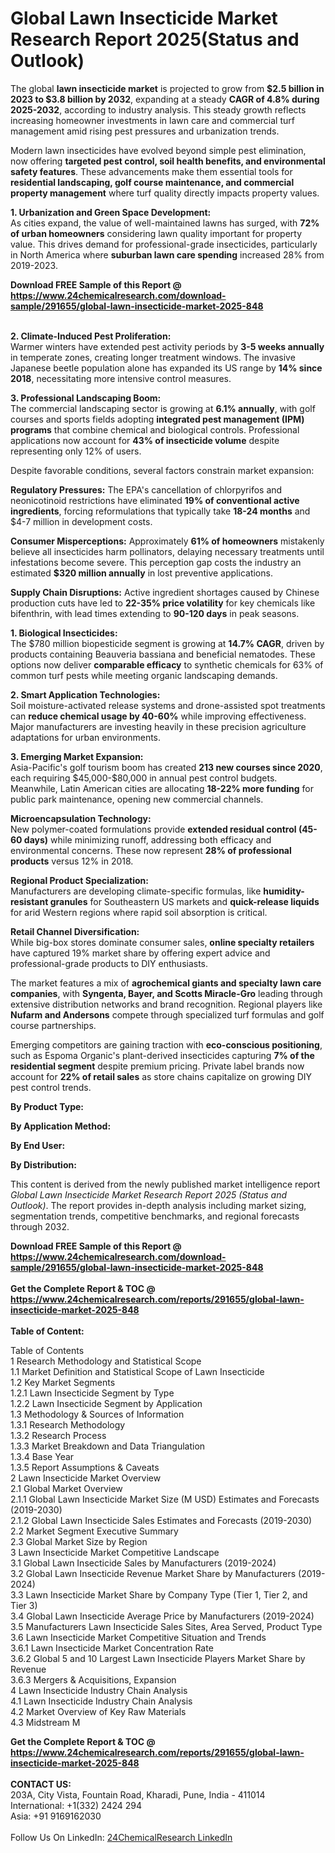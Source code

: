 <h1>Global Lawn Insecticide Market Research Report 2025(Status and Outlook)</h1><p>The global <strong>lawn insecticide market</strong> is projected to grow from <strong>$2.5 billion in 2023 to $3.8 billion by 2032</strong>, expanding at a steady <strong>CAGR of 4.8% during 2025-2032</strong>, according to industry analysis. This steady growth reflects increasing homeowner investments in lawn care and commercial turf management amid rising pest pressures and urbanization trends.</p><p>Modern lawn insecticides have evolved beyond simple pest elimination, now offering <strong>targeted pest control, soil health benefits, and environmental safety features</strong>. These advancements make them essential tools for <strong>residential landscaping, golf course maintenance, and commercial property management</strong> where turf quality directly impacts property values.</p><p><strong>1. Urbanization and Green Space Development:</strong><br>
As cities expand, the value of well-maintained lawns has surged, with <strong>72% of urban homeowners</strong> considering lawn quality important for property value. This drives demand for professional-grade insecticides, particularly in North America where <strong>suburban lawn care spending</strong> increased 28% from 2019-2023.</p><div><b>Download FREE Sample of this Report @ 
            <a href="https://www.24chemicalresearch.com/download-sample/291655/global-lawn-insecticide-market-2025-848">
            https://www.24chemicalresearch.com/download-sample/291655/global-lawn-insecticide-market-2025-848</a></b></div><br><p><strong>2. Climate-Induced Pest Proliferation:</strong><br>
Warmer winters have extended pest activity periods by <strong>3-5 weeks annually</strong> in temperate zones, creating longer treatment windows. The invasive Japanese beetle population alone has expanded its US range by <strong>14% since 2018</strong>, necessitating more intensive control measures.</p><p><strong>3. Professional Landscaping Boom:</strong><br>
The commercial landscaping sector is growing at <strong>6.1% annually</strong>, with golf courses and sports fields adopting <strong>integrated pest management (IPM) programs</strong> that combine chemical and biological controls. Professional applications now account for <strong>43% of insecticide volume</strong> despite representing only 12% of users.</p><p>Despite favorable conditions, several factors constrain market expansion:</p><p><strong>Regulatory Pressures:</strong> The EPA's cancellation of chlorpyrifos and neonicotinoid restrictions have eliminated <strong>19% of conventional active ingredients</strong>, forcing reformulations that typically take <strong>18-24 months</strong> and $4-7 million in development costs.</p><p><strong>Consumer Misperceptions:</strong> Approximately <strong>61% of homeowners</strong> mistakenly believe all insecticides harm pollinators, delaying necessary treatments until infestations become severe. This perception gap costs the industry an estimated <strong>$320 million annually</strong> in lost preventive applications.</p><p><strong>Supply Chain Disruptions:</strong> Active ingredient shortages caused by Chinese production cuts have led to <strong>22-35% price volatility</strong> for key chemicals like bifenthrin, with lead times extending to <strong>90-120 days</strong> in peak seasons.</p><p><strong>1. Biological Insecticides:</strong><br>
The $780 million biopesticide segment is growing at <strong>14.7% CAGR</strong>, driven by products containing Beauveria bassiana and beneficial nematodes. These options now deliver <strong>comparable efficacy</strong> to synthetic chemicals for 63% of common turf pests while meeting organic landscaping demands.</p><p><strong>2. Smart Application Technologies:</strong><br>
Soil moisture-activated release systems and drone-assisted spot treatments can <strong>reduce chemical usage by 40-60%</strong> while improving effectiveness. Major manufacturers are investing heavily in these precision agriculture adaptations for urban environments.</p><p><strong>3. Emerging Market Expansion:</strong><br>
Asia-Pacific's golf tourism boom has created <strong>213 new courses since 2020</strong>, each requiring $45,000-$80,000 in annual pest control budgets. Meanwhile, Latin American cities are allocating <strong>18-22% more funding</strong> for public park maintenance, opening new commercial channels.</p><p><strong>Microencapsulation Technology:</strong><br>
	New polymer-coated formulations provide <strong>extended residual control (45-60 days)</strong> while minimizing runoff, addressing both efficacy and environmental concerns. These now represent <strong>28% of professional products</strong> versus 12% in 2018.</p><p><strong>Regional Product Specialization:</strong><br>
	Manufacturers are developing climate-specific formulas, like <strong>humidity-resistant granules</strong> for Southeastern US markets and <strong>quick-release liquids</strong> for arid Western regions where rapid soil absorption is critical.</p><p><strong>Retail Channel Diversification:</strong><br>
	While big-box stores dominate consumer sales, <strong>online specialty retailers</strong> have captured 19% market share by offering expert advice and professional-grade products to DIY enthusiasts.</p><p>The market features a mix of <strong>agrochemical giants and specialty lawn care companies</strong>, with <strong>Syngenta, Bayer, and Scotts Miracle-Gro</strong> leading through extensive distribution networks and brand recognition. Regional players like <strong>Nufarm and Andersons</strong> compete through specialized turf formulas and golf course partnerships.</p><p>Emerging competitors are gaining traction with <strong>eco-conscious positioning</strong>, such as Espoma Organic's plant-derived insecticides capturing <strong>7% of the residential segment</strong> despite premium pricing. Private label brands now account for <strong>22% of retail sales</strong> as store chains capitalize on growing DIY pest control trends.</p><p><strong>By Product Type:</strong></p><p><strong>By Application Method:</strong></p><p><strong>By End User:</strong></p><p><strong>By Distribution:</strong></p><p>This content is derived from the newly published market intelligence report <em>Global Lawn Insecticide Market Research Report 2025 (Status and Outlook)</em>. The report provides in-depth analysis including market sizing, segmentation trends, competitive benchmarks, and regional forecasts through 2032.</p><div><b>Download FREE Sample of this Report @ 
            <a href="https://www.24chemicalresearch.com/download-sample/291655/global-lawn-insecticide-market-2025-848">
            https://www.24chemicalresearch.com/download-sample/291655/global-lawn-insecticide-market-2025-848</a></b></div><br><div><b>Get the Complete Report & TOC @ 
            <a href="https://www.24chemicalresearch.com/reports/291655/global-lawn-insecticide-market-2025-848">
            https://www.24chemicalresearch.com/reports/291655/global-lawn-insecticide-market-2025-848</a></b></div><br>
            <b>Table of Content:</b><p>Table of Contents<br />
1 Research Methodology and Statistical Scope<br />
1.1 Market Definition and Statistical Scope of Lawn Insecticide<br />
1.2 Key Market Segments<br />
1.2.1 Lawn Insecticide Segment by Type<br />
1.2.2 Lawn Insecticide Segment by Application<br />
1.3 Methodology & Sources of Information<br />
1.3.1 Research Methodology<br />
1.3.2 Research Process<br />
1.3.3 Market Breakdown and Data Triangulation<br />
1.3.4 Base Year<br />
1.3.5 Report Assumptions & Caveats<br />
2 Lawn Insecticide Market Overview<br />
2.1 Global Market Overview<br />
2.1.1 Global Lawn Insecticide Market Size (M USD) Estimates and Forecasts (2019-2030)<br />
2.1.2 Global Lawn Insecticide Sales Estimates and Forecasts (2019-2030)<br />
2.2 Market Segment Executive Summary<br />
2.3 Global Market Size by Region<br />
3 Lawn Insecticide Market Competitive Landscape<br />
3.1 Global Lawn Insecticide Sales by Manufacturers (2019-2024)<br />
3.2 Global Lawn Insecticide Revenue Market Share by Manufacturers (2019-2024)<br />
3.3 Lawn Insecticide Market Share by Company Type (Tier 1, Tier 2, and Tier 3)<br />
3.4 Global Lawn Insecticide Average Price by Manufacturers (2019-2024)<br />
3.5 Manufacturers Lawn Insecticide Sales Sites, Area Served, Product Type<br />
3.6 Lawn Insecticide Market Competitive Situation and Trends<br />
3.6.1 Lawn Insecticide Market Concentration Rate<br />
3.6.2 Global 5 and 10 Largest Lawn Insecticide Players Market Share by Revenue<br />
3.6.3 Mergers & Acquisitions, Expansion<br />
4 Lawn Insecticide Industry Chain Analysis<br />
4.1 Lawn Insecticide Industry Chain Analysis<br />
4.2 Market Overview of Key Raw Materials<br />
4.3 Midstream M</p><div><b>Get the Complete Report & TOC @ 
            <a href="https://www.24chemicalresearch.com/reports/291655/global-lawn-insecticide-market-2025-848">
            https://www.24chemicalresearch.com/reports/291655/global-lawn-insecticide-market-2025-848</a></b></div><br><b>CONTACT US:</b><br>
            203A, City Vista, Fountain Road, Kharadi, Pune, India - 411014<br>
            International: +1(332) 2424 294<br>
            Asia: +91 9169162030 <br><br>
            Follow Us On LinkedIn: <a href="https://www.linkedin.com/company/24chemicalresearch/">24ChemicalResearch LinkedIn</a>